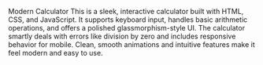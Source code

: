 Modern Calculator
This is a sleek, interactive calculator built with HTML, CSS, and JavaScript. It supports keyboard input, handles basic arithmetic operations, and offers a polished glassmorphism-style UI. The calculator smartly deals with errors like division by zero and includes responsive behavior for mobile. Clean, smooth animations and intuitive features make it feel modern and easy to use.
